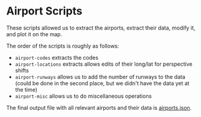# Airport Scripts

These scripts allowed us to extract the airports, extract their data, modify it, and plot it on the map.

The order of the scripts is roughly as follows:

- `airport-codes` extracts the codes
- `airport-locations` extracts allows edits of their long/lat for perspective shifts
- `airport-runways` allows us to add the number of runways to the data (could be done in the second place, but we didn't have the data yet at the time)
- `airport-misc` allows us to do miscellaneous operations

The final output file with all relevant airports and their data is [airports.json](./airports.json).
